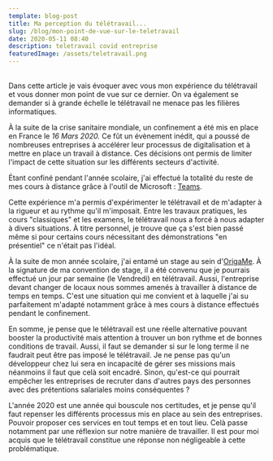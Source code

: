 ```yaml
---
template: blog-post
title: Ma perception du télétravail...
slug: /blog/mon-point-de-vue-sur-le-teletravail
date: 2020-05-11 08:40
description: teletravail covid entreprise
featuredImage: /assets/teletravail.png
---
```

\
Dans cette article je vais évoquer avec vous mon expérience du télétravail et vous donner mon point de vue sur ce dernier. On va également se demander si à grande échelle le télétravail ne menace pas les filières informatiques. 



À la suite de la crise sanitaire mondiale, un confinement a été mis en place en France le *16 Mars  2020.* Ce fût un évènement inédit, qui a poussé de nombreuses entreprises à accélérer leur processus de digitalisation et à mettre en place un travail à distance. Ces décisions ont permis de limiter l'impact de cette situation sur les différents secteurs d'activité. 

Étant confiné pendant l'année scolaire, j'ai effectué la totalité du reste de mes cours à distance grâce à l'outil de Microsoft : [Teams](https://www.microsoft.com/fr-fr/microsoft-365/microsoft-teams/download-app).

Cette expérience m'a permis d'expérimenter le télétravail et de m'adapter à la rigueur et au rythme qu'il m'imposait. Entre les travaux pratiques, les cours "classiques" et les examens, le télétravail nous a forcé à nous adapter à divers situations. À titre personnel, je trouve que ça s'est bien passé même si pour certains cours nécessitant des démonstrations "en présentiel" ce n'était pas l'idéal.



À la suite de mon année scolaire, j'ai entamé un stage au sein d'[OrigaMe](https://app.origame.fr/). À la signature de ma convention de stage, il a été convenu que je pourrais effectué un jour par semaine (le Vendredi) en télétravail. Aussi, l'entreprise devant changer de locaux nous sommes amenés à travailler à distance de temps en temps. C'est une situation qui me convient et à laquelle j'ai su parfaitement m'adapté notamment grâce à mes cours à distance effectués pendant le confinement.



En somme, je pense que le télétravail est une réelle alternative pouvant booster la productivité mais attention à trouver un bon rythme et de bonnes conditions de travail. Aussi, il faut se demander si sur le long terme il ne faudrait peut être pas imposé le télétravail. Je ne pense pas qu'un développeur chez lui sera en incapacité de gérer ses missions mais néanmoins il faut que celà soit encadré. Sinon, qu'est-ce qui pourrait empêcher les entreprises de recruter dans d'autres pays des personnes avec des prétentions salariales moins conséquentes ? 



L'année 2020 est une année qui bouscule nos certitudes, et je pense qu'il faut repenser les différents processus mis en place au sein des entreprises. Pouvoir proposer ces services en tout temps et en tout lieu. Celà passe notamment par une réflexion sur notre manière de travailler. Il est pour moi acquis que le télétravail constitue une réponse non négligeable à cette problématique.